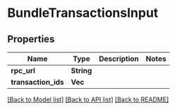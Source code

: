 # BundleTransactionsInput

## Properties

Name | Type | Description | Notes
------------ | ------------- | ------------- | -------------
**rpc_url** | **String** |  | 
**transaction_ids** | **Vec<String>** |  | 

[[Back to Model list]](../README.md#documentation-for-models) [[Back to API list]](../README.md#documentation-for-api-endpoints) [[Back to README]](../README.md)


